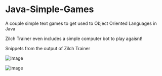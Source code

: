 # Java-Simple-Games
A couple simple text games to get used to Object Oriented Languages in Java

Zilch Trainer even includes a simple computer bot to play agaisnt!

Snippets from the output of Zilch Trainer

![image](https://user-images.githubusercontent.com/64051575/135861428-0dc0eec8-de60-43ff-b779-c3e4e35c2605.png)

![image](https://user-images.githubusercontent.com/64051575/135862301-4727301b-6c10-4e51-aa4f-47c94af558b4.png)
